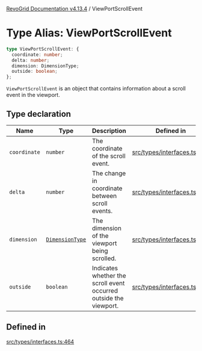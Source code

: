 [RevoGrid Documentation v4.13.4](README.md) / ViewPortScrollEvent

# Type Alias: ViewPortScrollEvent

```ts
type ViewPortScrollEvent: {
  coordinate: number;
  delta: number;
  dimension: DimensionType;
  outside: boolean;
};
```

`ViewPortScrollEvent` is an object that contains information about a scroll
event in the viewport.

## Type declaration

| Name | Type | Description | Defined in |
| ------ | ------ | ------ | ------ |
| `coordinate` | `number` | The coordinate of the scroll event. | [src/types/interfaces.ts:472](https://github.com/revolist/revogrid/blob/325e86c31155d90566dec588c08b121b0ae7657a/src/types/interfaces.ts#L472) |
| `delta` | `number` | The change in coordinate between scroll events. | [src/types/interfaces.ts:476](https://github.com/revolist/revogrid/blob/325e86c31155d90566dec588c08b121b0ae7657a/src/types/interfaces.ts#L476) |
| `dimension` | [`DimensionType`](TypeAlias.DimensionType.md) | The dimension of the viewport being scrolled. | [src/types/interfaces.ts:468](https://github.com/revolist/revogrid/blob/325e86c31155d90566dec588c08b121b0ae7657a/src/types/interfaces.ts#L468) |
| `outside` | `boolean` | Indicates whether the scroll event occurred outside the viewport. | [src/types/interfaces.ts:480](https://github.com/revolist/revogrid/blob/325e86c31155d90566dec588c08b121b0ae7657a/src/types/interfaces.ts#L480) |

## Defined in

[src/types/interfaces.ts:464](https://github.com/revolist/revogrid/blob/325e86c31155d90566dec588c08b121b0ae7657a/src/types/interfaces.ts#L464)
